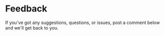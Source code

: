 # Feedback #

If you've got any suggestions, questions, or issues, post a comment below and we'll get back to you.